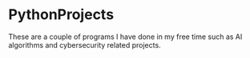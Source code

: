 # PythonProjects
These are a couple of programs I have done in my free time such as AI algorithms and cybersecurity related projects.
